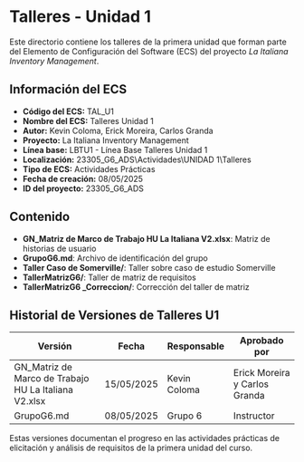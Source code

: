 # Talleres - Unidad 1

Este directorio contiene los talleres de la primera unidad que forman parte del Elemento de Configuración del Software (ECS) del proyecto *La Italiana Inventory Management*.

## Información del ECS

- **Código del ECS:** TAL_U1  
- **Nombre del ECS:** Talleres Unidad 1  
- **Autor:** Kevin Coloma, Erick Moreira, Carlos Granda
- **Proyecto:** La Italiana Inventory Management  
- **Línea base:** LBTU1 - Línea Base Talleres Unidad 1  
- **Localización:** 23305_G6_ADS\Actividades\UNIDAD 1\Talleres  
- **Tipo de ECS:** Actividades Prácticas  
- **Fecha de creación:** 08/05/2025  
- **ID del proyecto:** 23305_G6_ADS  

## Contenido

- **GN_Matriz de Marco de Trabajo HU  La Italiana V2.xlsx**: Matriz de historias de usuario
- **GrupoG6.md**: Archivo de identificación del grupo
- **Taller Caso de Somerville/**: Taller sobre caso de estudio Somerville
- **TallerMatrizG6/**: Taller de matriz de requisitos
- **TallerMatrizG6 _Correccion/**: Corrección del taller de matriz

## Historial de Versiones de Talleres U1

| Versión | Fecha | Responsable | Aprobado por |
|---------|-------|-------------|--------------|
| GN_Matriz de Marco de Trabajo HU  La Italiana V2.xlsx | 15/05/2025 | Kevin Coloma | Erick Moreira y Carlos Granda |
| GrupoG6.md | 08/05/2025 | Grupo 6 | Instructor |

Estas versiones documentan el progreso en las actividades prácticas de elicitación y análisis de requisitos de la primera unidad del curso.
